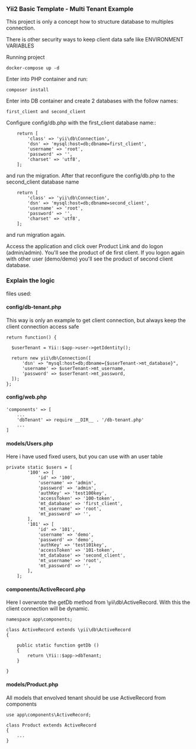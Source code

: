 ### Yii2 Basic Template - Multi Tenant Example

This project is only a concept how to structure database to multiples connection.

There is other security ways to keep client data safe like ENVIRONMENT VARIABLES

Running project

    docker-compose up -d

Enter into PHP container and run:

    composer install

Enter into DB container and create 2 databases with the follow names: 

    first_client and second_client

Configure config/db.php with the first_client database name::

```
    return [
        'class' => 'yii\db\Connection',
        'dsn' => 'mysql:host=db;dbname=first_client',
        'username' => 'root',
        'password' => '',
        'charset' => 'utf8',
    ];
```

and run the migration. After that reconfigure the config/db.php to the second_client database name 

```
    return [
        'class' => 'yii\db\Connection',
        'dsn' => 'mysql:host=db;dbname=second_client',
        'username' => 'root',
        'password' => '',
        'charset' => 'utf8',
    ];
```

and run migration again.

Access the application and click over Product Link and do logon (admin/admin). You'll see the product of de first client.
If you logon again with other user (demo/demo) you'll see the product of second client database.

### Explain the logic

files used:

#### config/db-tenant.php

This way is only an example to get client connection, but always keep the client connection access safe

```
return function() {

  $userTenant = Yii::$app->user->getIdentity();

  return new yii\db\Connection([
      'dsn' => "mysql:host=db;dbname={$userTenant->mt_database}",
      'username' => $userTenant->mt_username,
      'password' => $userTenant->mt_password,
  ]);
};
```

#### config/web.php

```
'components' => [
    ...
    'dbTenant' => require __DIR__ . '/db-tenant.php'
    ...
]
```

#### models/Users.php

Here i have used fixed users, but you can use with an user table

```
private static $users = [
        '100' => [
            'id' => '100',
            'username' => 'admin',
            'password' => 'admin',
            'authKey' => 'test100key',
            'accessToken' => '100-token',
            'mt_database' => 'first_client',
            'mt_username' => 'root',
            'mt_password' => '',
        ],
        '101' => [
            'id' => '101',
            'username' => 'demo',
            'password' => 'demo',
            'authKey' => 'test101key',
            'accessToken' => '101-token',
            'mt_database' => 'second_client',
            'mt_username' => 'root',
            'mt_password' => '',
        ],
    ];
```
#### components/ActiveRecord.php

Here I overwrote the getDb method from \yii\db\ActiveRecord.
With this the client connection will be dynamic.

```
namespace app\components;

class ActiveRecord extends \yii\db\ActiveRecord
{

    public static function getDb ()
    {
        return \Yii::$app->dbTenant;
    }

}
```

#### models/Product.php

All models that envolved tenant should be use ActiveRecord from components

```
use app\components\ActiveRecord;

class Product extends ActiveRecord
{
    ...
}

```